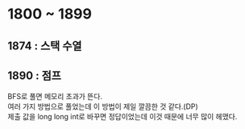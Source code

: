 # 1800 ~ 1899


## 1874 : 스택 수열

## 1890 : 점프
BFS로 풀면 메모리 초과가 뜬다.  
여러 가지 방법으로 풀었는데 이 방법이 제일 깔끔한 것 같다.(DP)  
제출 값을 long long int로 바꾸면 정답이었는데 이것 때문에 너무 많이 헤맸다.

